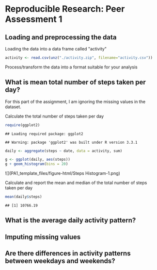 # Reproducible Research: Peer Assessment 1


## Loading and preprocessing the data
Loading the data into a data frame called "activity"

```r
activity <- read.csv(unz("./activity.zip", filename="activity.csv"))
```

Process/transform the data  into a format suitable for your analysis


## What is mean total number of steps taken per day?
For this part of the assignment, I am ignoring the missing values in the dataset.

Calculate the total number of steps taken per day

```r
require(ggplot2)
```

```
## Loading required package: ggplot2
```

```
## Warning: package 'ggplot2' was built under R version 3.3.1
```

```r
daily <- aggregate(steps ~ date, data = activity, sum)

g <- ggplot(daily, aes(steps))
g + geom_histogram(bins = 20)
```

![](PA1_template_files/figure-html/Steps Histogram-1.png)<!-- -->

Calculate and report the mean and median of the total number of steps taken per day

```r
mean(daily$steps)
```

```
## [1] 10766.19
```

## What is the average daily activity pattern?



## Imputing missing values



## Are there differences in activity patterns between weekdays and weekends?
